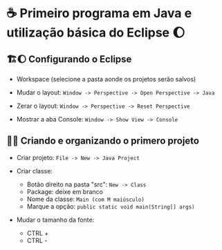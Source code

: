 # ☕ Primeiro programa em Java e utilização básica do Eclipse 🌔

## 🏗🌔 Configurando o Eclipse

- Workspace (selecione a pasta aonde os projetos serão salvos)

- Mudar o layout: `Window -> Perspective -> Open Perspective -> Java`

- Zerar o layout: `Window -> Perspective -> Reset Perspective`

- Mostrar a aba Console: `Window -> Show View -> Console`

## 🧹🎨 Criando e organizando o primero projeto
- Criar projeto: `File -> New -> Java Project`

- Criar classe:
    - Botão direito na pasta "src": `New -> Class`
    - Package: deixe em branco
    - Nome da classe: `Main (com M maiúsculo)`
    - Marque a opção: `public static void main(String[] args)`
- Mudar o tamanho da fonte:
    - CTRL +
    - CTRL -
